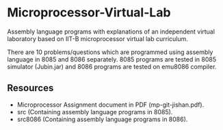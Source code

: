 # Microprocessor-Virtual-Lab
Assembly language programs with explanations of an independent virtual laboratory based on IIT-B microprocessor virtual lab curriculum.

There are 10 problems/questions which are programmed using assembly language in 8085 and 8086 separately. 8085 programs are tested in 8085 simulator (Jubin.jar) and 8086 programs are tested on emu8086 compiler.

## Resources
- Microprocessor Assignment document in PDF (mp-git-jishan.pdf).
- src (Containing assembly language programs in 8085).
- src8086 (Containing assembly language programs in 8086).
